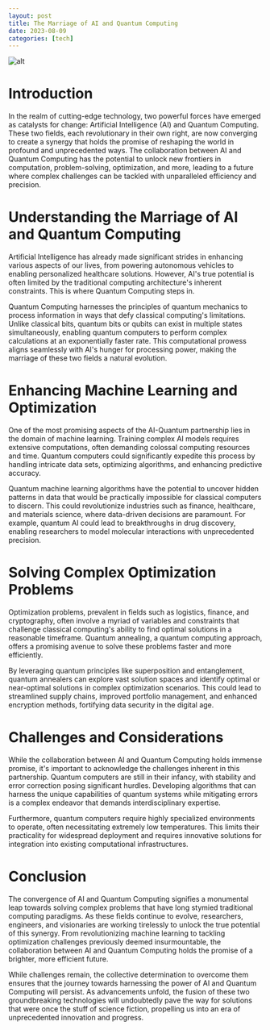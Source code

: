 ```yaml
---
layout: post
title: The Marriage of AI and Quantum Computing
date: 2023-08-09
categories: [tech]
---
```



![alt](https://picsum.photos/seed/The-Marriage-of-AI-and-Quantum-Computing/800/300)

# Introduction

In the realm of cutting-edge technology, two powerful forces have emerged as catalysts for change: Artificial Intelligence (AI) and Quantum Computing. These two fields, each revolutionary in their own right, are now converging to create a synergy that holds the promise of reshaping the world in profound and unprecedented ways. The collaboration between AI and Quantum Computing has the potential to unlock new frontiers in computation, problem-solving, optimization, and more, leading to a future where complex challenges can be tackled with unparalleled efficiency and precision.

# Understanding the Marriage of AI and Quantum Computing

Artificial Intelligence has already made significant strides in enhancing various aspects of our lives, from powering autonomous vehicles to enabling personalized healthcare solutions. However, AI's true potential is often limited by the traditional computing architecture's inherent constraints. This is where Quantum Computing steps in.

Quantum Computing harnesses the principles of quantum mechanics to process information in ways that defy classical computing's limitations. Unlike classical bits, quantum bits or qubits can exist in multiple states simultaneously, enabling quantum computers to perform complex calculations at an exponentially faster rate. This computational prowess aligns seamlessly with AI's hunger for processing power, making the marriage of these two fields a natural evolution.

# Enhancing Machine Learning and Optimization

One of the most promising aspects of the AI-Quantum partnership lies in the domain of machine learning. Training complex AI models requires extensive computations, often demanding colossal computing resources and time. Quantum computers could significantly expedite this process by handling intricate data sets, optimizing algorithms, and enhancing predictive accuracy.

Quantum machine learning algorithms have the potential to uncover hidden patterns in data that would be practically impossible for classical computers to discern. This could revolutionize industries such as finance, healthcare, and materials science, where data-driven decisions are paramount. For example, quantum AI could lead to breakthroughs in drug discovery, enabling researchers to model molecular interactions with unprecedented precision.


# Solving Complex Optimization Problems

Optimization problems, prevalent in fields such as logistics, finance, and cryptography, often involve a myriad of variables and constraints that challenge classical computing's ability to find optimal solutions in a reasonable timeframe. Quantum annealing, a quantum computing approach, offers a promising avenue to solve these problems faster and more efficiently.

By leveraging quantum principles like superposition and entanglement, quantum annealers can explore vast solution spaces and identify optimal or near-optimal solutions in complex optimization scenarios. This could lead to streamlined supply chains, improved portfolio management, and enhanced encryption methods, fortifying data security in the digital age.

# Challenges and Considerations

While the collaboration between AI and Quantum Computing holds immense promise, it's important to acknowledge the challenges inherent in this partnership. Quantum computers are still in their infancy, with stability and error correction posing significant hurdles. Developing algorithms that can harness the unique capabilities of quantum systems while mitigating errors is a complex endeavor that demands interdisciplinary expertise.

Furthermore, quantum computers require highly specialized environments to operate, often necessitating extremely low temperatures. This limits their practicality for widespread deployment and requires innovative solutions for integration into existing computational infrastructures.

# Conclusion

The convergence of AI and Quantum Computing signifies a monumental leap towards solving complex problems that have long stymied traditional computing paradigms. As these fields continue to evolve, researchers, engineers, and visionaries are working tirelessly to unlock the true potential of this synergy. From revolutionizing machine learning to tackling optimization challenges previously deemed insurmountable, the collaboration between AI and Quantum Computing holds the promise of a brighter, more efficient future.

While challenges remain, the collective determination to overcome them ensures that the journey towards harnessing the power of AI and Quantum Computing will persist. As advancements unfold, the fusion of these two groundbreaking technologies will undoubtedly pave the way for solutions that were once the stuff of science fiction, propelling us into an era of unprecedented innovation and progress.